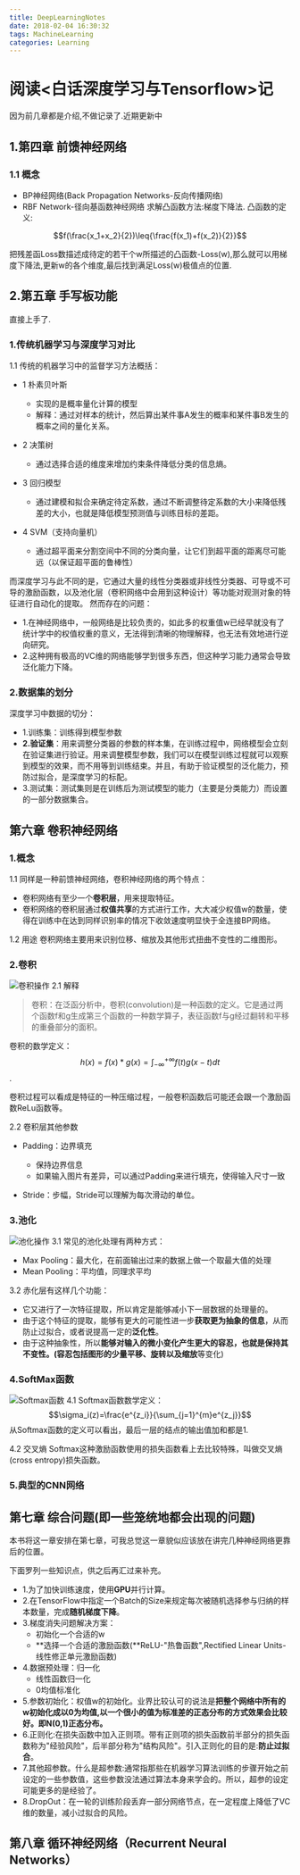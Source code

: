 ```yaml
---
title: DeepLearningNotes
date: 2018-02-04 16:30:32
tags: MachineLearning
categories: Learning
---
```

<script type="text/javascript" src="https://cdn.mathjax.org/mathjax/latest/MathJax.js?config=default"></script>
# 阅读<白话深度学习与Tensorflow>记

因为前几章都是介绍,不做记录了.近期更新中

## 1.第四章 前馈神经网络

### 1.1 概念

* BP神经网络(Back Propagation Networks-反向传播网络)
* RBF Network-径向基函数神经网络
求解凸函数方法:梯度下降法. 凸函数的定义:

$$f(\frac{x_1+x_2}{2})\leq{\frac{f(x_1)+f(x_2)}{2}}$$

把残差函Loss数描述成待定的若干个w所描述的凸函数-Loss(w),那么就可以用梯度下降法,更新w的各个维度,最后找到满足Loss(w)极值点的位置.

## 2.第五章 手写板功能

直接上手了.

### 1.传统机器学习与深度学习对比
1.1 传统的机器学习中的监督学习方法概括：

* 1 朴素贝叶斯
	- 实现的是概率量化计算的模型
	- 解释：通过对样本的统计，然后算出某件事A发生的概率和某件事B发生的概率之间的量化关系。

* 2 决策树
	- 通过选择合适的维度来增加约束条件降低分类的信息熵。

* 3 回归模型
	- 通过建模和拟合来确定待定系数，通过不断调整待定系数的大小来降低残差的大小，也就是降低模型预测值与训练目标的差距。

* 4 SVM（支持向量机）
	- 通过超平面来分割空间中不同的分类向量，让它们到超平面的距离尽可能远（以保证超平面的鲁棒性）

 而深度学习与此不同的是，它通过大量的线性分类器或非线性分类器、可导或不可导的激励函数，以及池化层（卷积网络中会用到这种设计）等功能对观测对象的特征进行自动化的提取。
 然而存在的问题：
 
* 1.在神经网络中，一般网络是比较负责的，如此多的权重值w已经早就没有了统计学中的权值权重的意义，无法得到清晰的物理解释，也无法有效地进行逆向研究。
* 2.这种拥有极高的VC维的网络能够学到很多东西，但这种学习能力通常会导致泛化能力下降。

### 2.数据集的划分
 深度学习中数据的切分：
 
* 1.训练集：训练得到模型参数
* **2.验证集**：用来调整分类器的参数的样本集，在训练过程中，网络模型会立刻在验证集进行验证。用来调整模型参数，我们可以在模型训练过程就可以观察到模型的效果，而不用等到训练结束。并且，有助于验证模型的泛化能力，预防过拟合，是深度学习的标配。
* 3.测试集：测试集则是在训练后为测试模型的能力（主要是分类能力）而设置的一部分数据集合。

## 第六章 卷积神经网络

### 1.概念
1.1 同样是一种前馈神经网络，卷积神经网络的两个特点：
* 卷积网络有至少一个**卷积层**，用来提取特征。
* 卷积网络的卷积层通过**权值共享**的方式进行工作，大大减少权值w的数量，使得在训练中在达到同样识别率的情况下收敛速度明显快于全连接BP网络。

1.2 用途
卷积网络主要用来识别位移、缩放及其他形式扭曲不变性的二维图形。

### 2.卷积
![卷积操作](https://raw.githubusercontent.com/DuncanZhou/images/master/Convolution.gif)
2.1 解释
> 卷积：在泛函分析中，卷积(convolution)是一种函数的定义。它是通过两个函数f和g生成第三个函数的一种数学算子，表征函数f与g经过翻转和平移的重叠部分的面积。

卷积的数学定义：
$$h(x)=f(x)*g(x)=\int^{+\infty}_{-\infty}f(t)g(x-t)dt$$.

卷积过程可以看成是特征的一种压缩过程，一般卷积函数后可能还会跟一个激励函数ReLu函数等。

2.2 卷积层其他参数
* Padding：边界填充
	- 保持边界信息
	- 如果输入图片有差异，可以通过Padding来进行填充，使得输入尺寸一致

* Stride：步幅，Stride可以理解为每次滑动的单位。

### 3.池化
![池化操作](https://raw.githubusercontent.com/DuncanZhou/images/master/pooling.jpg)
3.1 常见的池化处理有两种方式：
* Max Pooling：最大化，在前面输出过来的数据上做一个取最大值的处理
* Mean Pooling：平均值，同理求平均

3.2 赤化层有这样几个功能：
* 它又进行了一次特征提取，所以肯定是能够减小下一层数据的处理量的。
* 由于这个特征的提取，能够有更大的可能性进一步**获取更为抽象的信息**，从而防止过拟合，或者说提高一定的**泛化性**。
* 由于这种抽象性，所以**能够对输入的微小变化产生更大的容忍，**也就是保持其不变性。(容忍包括图形的**少量平移、旋转以及缩放**等变化)

### 4.SoftMax函数
![Softmax函数](https://raw.githubusercontent.com/DuncanZhou/images/master/Softmax.png)
4.1 Softmax函数数学定义：
$$\sigma_i(z)=\frac{e^{z_i}}{\sum_{j=1}^{m}e^{z_j}}$$
从Softmax函数的定义可以看出，最后一层的结点的输出值加和都是1.

4.2 交叉熵
Softmax这种激励函数使用的损失函数看上去比较特殊，叫做交叉熵(cross entropy)损失函数。

### 5.典型的CNN网络

## 第七章 综合问题(即一些笼统地都会出现的问题)
本书将这一章安排在第七章，可我总觉这一章貌似应该放在讲完几种神经网络更靠后的位置。

下面罗列一些知识点，供之后再汇过来补充。
* 1.为了加快训练速度，使用**GPU**并行计算。
* 2.在TensorFlow中指定一个Batch的Size来规定每次被随机选择参与归纳的样本数量，完成**随机梯度下降**。
* 3.梯度消失问题解决方案：
	- 初始化一个合适的w
	- **选择一个合适的激励函数(**ReLU-"热鲁函数",Rectified Linear Units-线性修正单元激励函数)
* 4.数据预处理：归一化
	- 线性函数归一化
	- 0均值标准化
* 5.参数初始化：权值w的初始化。业界比较认可的说法是**把整个网络中所有的w初始化成以0为均值,以一个很小的值为标准差的正态分布的方式效果会比较好。即N(0,1)正态分布。**
* 6.正则化:在损失函数中加入正则项。带有正则项的损失函数前半部分的损失函数称为"经验风险"，后半部分称为"结构风险"。引入正则化的目的是:**防止过拟合**。
* 7.其他超参数。什么是超参数:通常指那些在机器学习算法训练的步骤开始之前设定的一些参数值，这些参数没法通过算法本身来学会的。所以，超参的设定可能更多的是经验了。
* 8.DropOut：在一轮的训练阶段丢弃一部分网络节点，在一定程度上降低了VC维的数量，减小过拟合的风险。

## 第八章 循环神经网络（Recurrent Neural Networks）


